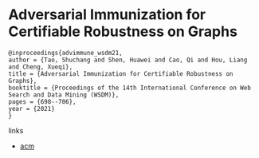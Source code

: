 # Adversarial Immunization for Certifiable Robustness on Graphs

```
@inproceedings{advimmune_wsdm21,
author = {Tao, Shuchang and Shen, Huawei and Cao, Qi and Hou, Liang and Cheng, Xueqi},
title = {Adversarial Immunization for Certifiable Robustness on Graphs},
booktitle = {Proceedings of the 14th International Conference on Web Search and Data Mining (WSDM)},
pages = {698--706},
year = {2021}
}
```

links
- [acm](https://dl.acm.org/doi/abs/10.1145/3437963.3441782)
